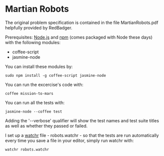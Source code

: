 Martian Robots
==============
The original problem specification is contained in the file MartianRobots.pdf helpfully provided by RedBadger. 

Prerequisites:
[Node.js](http://nodejs.org/) and [npm](http://npmjs.org/) (comes packaged with Node these days) with the following modules:

* coffee-script
* jasmine-node 

You can install these modules by:
	
	sudo npm install -g coffee-script jasmine-node

You can run the excercise's code with:

	coffee mission-to-mars

You can run all the tests with:

    jasmine-node --coffee test

Adding the '--verbose' qualifier will show the test names and test suite titles as well as whether they passed or failed. 

I set up a [watchr](https://github.com/mynyml/watchr) file - robots.watchr - so that the tests are run automatically every time you save a file in your editor, simply run watchr with:
    
    watchr robots.watchr

